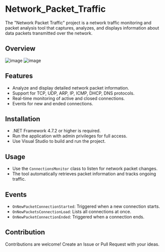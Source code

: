 # Network_Packet_Traffic
The "Network Packet Traffic" project is a network traffic monitoring and packet analysis tool that captures, analyzes, and displays information about data packets transmitted over the network.

## Overview
![image](https://github.com/Khanh779/Network_Packet_Traffic/blob/master/ScreenShot/Screenshot_0.png)
![image](https://github.com/Khanh779/Network_Packet_Traffic/blob/master/ScreenShot/Screenshot_1.png)

## Features
- Analyze and display detailed network packet information.
- Support for TCP, UDP, ARP, IP, ICMP, DHCP, DNS protocols.
- Real-time monitoring of active and closed connections.
- Events for new and ended connections.

## Installation
- .NET Framework 4.7.2 or higher is required.
- Run the application with admin privileges for full access.
- Use Visual Studio to build and run the project.

## Usage
- Use the `ConnectionsMonitor` class to listen for network packet changes.
- The tool automatically retrieves packet information and tracks ongoing traffic.

## Events
- `OnNewPacketConnectionStarted`: Triggered when a new connection starts.
- `OnNewPacketsConnectionLoad`: Lists all connections at once.
- `OnNewPacketConnectionEnded`: Triggered when a connection ends.

## Contribution
Contributions are welcome! Create an Issue or Pull Request with your ideas.
